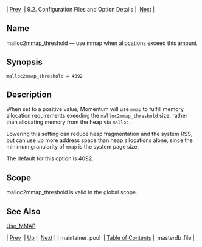 | [Prev](conf.ref.maintainer_pool)  | 9.2. Configuration Files and Option Details |  [Next](conf.ref.masterdb_file.php) |

<a name="conf.ref.malloc2mmap_threshold"></a>
## Name

malloc2mmap_threshold — use mmap when allocations exceed this amount

## Synopsis

`malloc2mmap_threshold = 4092`

<a name="idp10117072"></a>
## Description

When set to a positive value, Momentum will use `mmap` to fulfill memory allocation requirements exeeding the `malloc2mmap_threshold` size, rather than allocating memory from the heap via `malloc` .

Lowering this setting can reduce heap fragmentation and the system RSS, but can use up more address space than heap allocations alone, since the minimum granularity of `mmap` is the system page size.

The default for this option is 4092.

<a name="idp10121664"></a>
## Scope

malloc2mmap_threshold is valid in the global scope.

<a name="idp10123312"></a>
## See Also

[Use_MMAP](conf.ref.use_mmap "Use_MMAP")

| [Prev](conf.ref.maintainer_pool)  | [Up](conf.ref.files.php) |  [Next](conf.ref.masterdb_file.php) |
| maintainer_pool  | [Table of Contents](index) |  masterdb_file |
